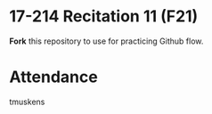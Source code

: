# 17-214 Recitation 11 (F21)
**Fork** this repository to use for practicing Github flow.

# Attendance
tmuskens
